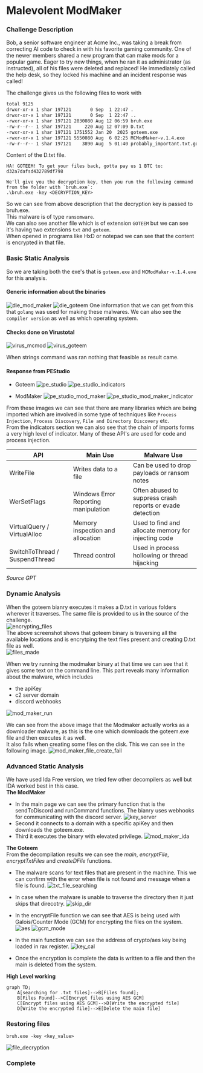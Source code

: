 #  Malevolent ModMaker 

### Challenge Description
Bob, a senior software engineer at Acme Inc., was taking a break from correcting AI code to check in with his favorite gaming community. One of the newer members shared a new program that can make mods for a popular game. Eager to try new things, when he ran it as administrator (as instructed), all of his files were deleted and replaced! He immediately called the help desk, so they locked his machine and an incident response was called!

The challenge gives us the following files to work with
```bash
total 9125
drwxr-xr-x 1 shar 197121       0 Sep  1 22:47 .
drwxr-xr-x 1 shar 197121       0 Sep  1 22:47 ..
-rwxr-xr-x 1 shar 197121 2030080 Aug 12 06:59 bruh.exe
-rw-r--r-- 1 shar 197121     220 Aug 12 07:09 D.txt
-rwxr-xr-x 1 shar 197121 1751552 Jan 20  2025 goteem.exe
-rwxr-xr-x 1 shar 197121 5550080 Aug  6 02:25 MCModMaker-v.1.4.exe
-rw-r--r-- 1 shar 197121    3890 Aug  5 01:40 probably_important.txt.goteem
```

Content of the D.txt file.
```
HA! GOTEEM! To get your files back, gotta pay us 1 BTC to: d32a7dafsd432789df798

We'll give you the decryption key, then you run the following command from the folder with `bruh.exe`:
.\bruh.exe -key <DECRYPTION_KEY>
```
So we can see from above description that the decryption key is passed to bruh.exe.\
This malware is of type `ransomware`.\
We can also see another file which is of extension `GOTEEM` but we can see it's having two extensions `txt` and `goteem`.\
When opened in programs like HxD or notepad we can see that the content is encrypted in that file.

### Basic Static Analysis
So we are taking both the exe's that is `goteem.exe` and `MCModMaker-v.1.4.exe` for this analysis.

#### Generic information about the binaries
![die_mod_maker](die_mcmod.png)
![die_goteem](die_goteem.png)
One information that we can get from this that `golang` was used for making these malwares. We can also see the `compiler version` as well as which operating system.

#### Checks done on Virustotal
![virus_mcmod](virustotal_mcmodmaker.png)
![virus_goteem](virustotal_goteem.png)

When strings command was ran nothing that feasible as result came.

#### Response from PEStudio
- Goteem
![pe_studio](pe_studio_goteem.png)
![pe_studio_indicators](pe_studio_goteem_indicators.png)

- ModMaker
![pe_studio_mod_maker](pe_studio_modmaker.png)
![pe_studio_mod_maker_indicator](pe_studio_modmaker_indicators.png)

From these images we can see that there are many libraries which are being imported which are involved in some type of techniques like `Process Injection`, `Process Discovery`, `File and Directory Discovery` etc.\
From the indicators section we can also see that the chain of imports forms a very high level of indicator. Many of these API's are used for code and process injection.

| API    | Main Use | Malware Use |
| -------- | ------- | ------- |
| WriteFile  | Writes data to a file	    |  Can be used to drop payloads or ransom notes       |
| WerSetFlags | Windows Error Reporting manipulation	    |   Often abused to suppress crash reports or evade detection      |
| VirtualQuery / VirtualAlloc    | Memory inspection and allocation	    |    Used to find and allocate memory for injecting code     |
| SwitchToThread / SuspendThread	    | Thread control	    |   Used in process hollowing or thread hijacking      |

*Source GPT*


### Dynamic Analysis
When the goteem bianry executes it makes a D.txt in various folders wherever it traverses. The same file is provided to us in the source of the challenge.\
![encrypting_files](goteem_encrypting.png)\
The above screenshot shows that goteem binary is traversing all the available locations and is encrytping the text files present and creating D.txt file as well.\
![files_made](files_made_goteem.png)

When we try running the modmaker binary at that time we can see that it gives some text on the command line. This part reveals many information about the malware, which includes
- the apiKey
- c2 server domain
- discord webhooks

![mod_maker_run](running_mod_maker_cmd_res.png)

We can see from the above image that the Modmaker actually works as a downloader malware, as this is the one which downloads the goteem.exe file and then executes it as well.\
It also fails when creating some files on the disk. This we can see in the following image.
![mod_maker_file_create_fail](mod_maker_file_create_fail.png)

### Advanced Static Analysis
We have used Ida Free version, we tried few other decompilers as well but IDA worked best in this case.\
**The ModMaker**
- In the main page we can see the primary function that is the sendToDiscord and runCommand functions. The bianry uses webhooks for communicating with the discord server.
![key_server](key_server.png)
- Second it connects to a domain with a specific apiKey and then downloads the goteem.exe.
- Third it executes the binary with elevated privilege.
![mod_maker_ida](command_run_mod_maker.png)

**The Goteem**\
From the decompilation results we can see the *main*, *encryptFile*, *encryptTxtFiles* and *createDFile* functions.
- The malware scans for text files that are present in the machine. This we can confirm with the error when file is not found and message when a file is found.
![txt_file_searching](searching_text_files.png)

- In case when the malware is unable to traverse the directory then it just skips that direcotry.
![skip_dir](access_restricted.png)

- In the encryptFile function we can see that AES is being used with Galois/Counter Mode (GCM) for encrypting the files on the system.
![aes](crypto_call_after_read.png)
![gcm_mode](gcm_mode_aes.png)

- In the main function we can see the address of crypto/aes key being loaded in rax register.
![key_cal](crypto_module_call_with_value.png)

- Once the encryption is complete the data is written to a file and then the main is deleted from the system.

**High Level working**
```mermaid
graph TD;
    A[searching for .txt files]-->B[Files found];
    B[Files Found]-->C[Encrypt files using AES GCM]
    C[Encrypt files using AES GCM]-->D[Write the encrypted file]
    D[Write the encrypted file]-->E[Delete the main file]
``` 
### Restoring files
```
bruh.exe -key <key_value>
```
![file_decryption](decryption.png)

### Complete
